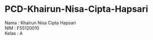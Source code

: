 # PCD-Khairun-Nisa-Cipta-Hapsari

Nama   : Khairun Nisa Cipta Hapsari <br>
NIM    : F55120010 <br>
Kelas  : A
